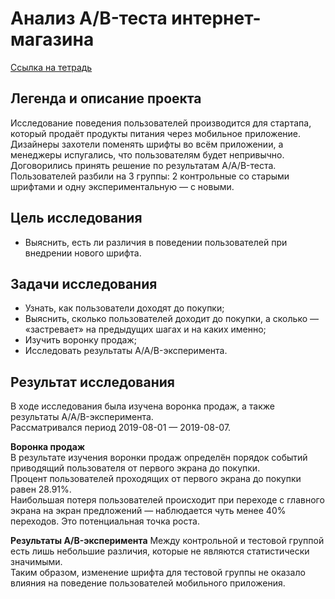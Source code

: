 # Анализ A/B-теста интернет-магазина

[Ссылка на тетрадь]()

## Легенда и описание проекта
Исследование поведения пользователей производится для стартапа, который продаёт продукты питания через мобильное приложение.  
Дизайнеры захотели поменять шрифты во всём приложении, а менеджеры испугались, что пользователям будет непривычно. Договорились принять решение по результатам A/A/B-теста. Пользователей разбили на 3 группы: 2 контрольные со старыми шрифтами и одну экспериментальную — с новыми.

## Цель исследования
- Выяснить, есть ли различия в поведении пользователей при внедрении нового шрифта.

## Задачи исследования
- Узнать, как пользователи доходят до покупки;
- Выяснить, сколько пользователей доходит до покупки, а сколько — «застревает» на предыдущих шагах и на каких именно;
- Изучить воронку продаж;
- Исследовать результаты A/A/B-эксперимента.

## Результат исследования
В ходе исследования была изучена воронка продаж, а также результаты A/A/B-эксперимента.  
Рассматривался период 2019-08-01 — 2019-08-07.

**Воронка продаж**  
В результате изучения воронки продаж определён порядок событий приводящий пользователя от первого экрана до покупки.  
Процент пользователей проходящих от первого экрана до покупки равен 28.91%.  
Наибольшая потеря пользователей происходит при переходе с главного экрана на экран предложений — наблюдается чуть менее 40% переходов. Это потенциальная точка роста.

**Результаты A/B-эксперимента**
Между контрольной и тестовой группой есть лишь небольшие различия, которые не являются статистически значимыми.  
Таким образом, изменение шрифта для тестовой группы не оказало влияния на поведение пользователей мобильного приложения.